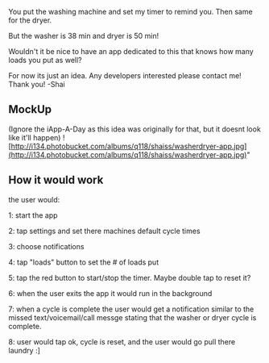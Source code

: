You put the washing machine and set my timer to remind you.  Then same for the dryer.

But the washer is 38 min and dryer is 50 min!

Wouldn't it be nice to have an app dedicated to this that knows how many loads you put as well?

For now its just an idea.  Any developers interested please contact me!
Thank you!
-Shai

## MockUp ##
(Ignore the iApp-A-Day as this idea was originally for that, but it doesnt look like it'll happen)
![http://i134.photobucket.com/albums/q118/shaiss/washerdryer-app.jpg](http://i134.photobucket.com/albums/q118/shaiss/washerdryer-app.jpg)"

## How it would work ##
the user would:

1: start the app

2: tap settings and set there machines default cycle times

3: choose notifications

4: tap "loads" button to set the # of loads put

5: tap the red button to start/stop the timer.  Maybe double tap to reset it?

6: when the user exits the app it would run in the background

7: when a cycle is complete the user would get a notification similar
to the missed text/voicemail/call messge stating that the washer or
dryer cycle is complete.

8: user would tap ok, cycle is reset, and the user would go pull there
laundry :]